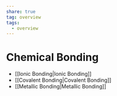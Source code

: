 ```yaml
---
share: true
tag: overview
tags:
  - overview
---
```



# Chemical Bonding

- [[Ionic Bonding|Ionic Bonding]]
- [[Covalent Bonding|Covalent Bonding]]
- [[Metallic Bonding|Metallic Bonding]]
